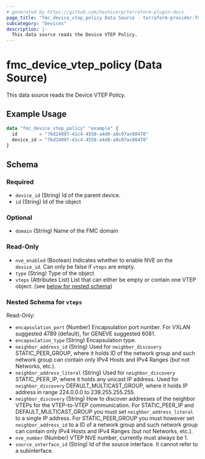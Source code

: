 ```yaml
---
# generated by https://github.com/hashicorp/terraform-plugin-docs
page_title: "fmc_device_vtep_policy Data Source - terraform-provider-fmc"
subcategory: "Devices"
description: |-
  This data source reads the Device VTEP Policy.
---
```


# fmc_device_vtep_policy (Data Source)

This data source reads the Device VTEP Policy.

## Example Usage

```terraform
data "fmc_device_vtep_policy" "example" {
  id        = "76d24097-41c4-4558-a4d0-a8c07ac08470"
  device_id = "76d24097-41c4-4558-a4d0-a8c07ac08470"
}
```

<!-- schema generated by tfplugindocs -->
## Schema

### Required

- `device_id` (String) Id of the parent device.
- `id` (String) Id of the object

### Optional

- `domain` (String) Name of the FMC domain

### Read-Only

- `nve_enabled` (Boolean) Indicates whether to enable NVE on the `device_id`. Can only be false if `vteps` are empty.
- `type` (String) Type of the object
- `vteps` (Attributes List) List that can either be empty or contain one VTEP object. (see [below for nested schema](#nestedatt--vteps))

<a id="nestedatt--vteps"></a>
### Nested Schema for `vteps`

Read-Only:

- `encapsulation_port` (Number) Encapsulation port number. For VXLAN suggested 4789 (default), for GENEVE suggested 6081.
- `encapsulation_type` (String) Encapsulation type.
- `neighbor_address_id` (String) Used for `neighbor_discovery` STATIC_PEER_GROUP, where it holds ID of the network group and such network group can contain only IPv4 Hosts and IPv4 Ranges (but not Networks, etc.).
- `neighbor_address_literal` (String) Used for `neighbor_discovery` STATIC_PEER_IP, where it holds any unicast IP address. Used for `neighbor_discovery` DEFAULT_MULTICAST_GROUP, where it holds IP address in range 224.0.0.0 to 239.255.255.255.
- `neighbor_discovery` (String) How to discover addresses of the neighbor VTEPs for the VTEP-to-VTEP communication. For STATIC_PEER_IP and DEFAULT_MULTICAST_GROUP you must set `neighbor_address_literal` to a single IP address. For STATIC_PEER_GROUP you must however set `neighbor_address_id` to a ID of a network group and such network group can contain only IPv4 Hosts and IPv4 Ranges (but not Networks, etc.).
- `nve_number` (Number) VTEP NVE number, currently must always be 1.
- `source_interface_id` (String) Id of the source interface. It cannot refer to a subinterface.
